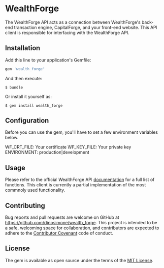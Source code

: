 # WealthForge

The WealthForge API acts as a connection between WealthForge's back-end transaction engine, CapitalForge, and your front-end website. This API client is responsible for interfacing with the WealthForge API.


## Installation

Add this line to your application's Gemfile:

```ruby
gem 'wealth_forge'
```

And then execute:

    $ bundle

Or install it yourself as:

    $ gem install wealth_forge


## Configuration

Before you can use the gem, you'll have to set a few environment variables below.

WF_CRT_FILE: Your certificate
WF_KEY_FILE: Your private key
ENVIRONMENT: production|development


## Usage

Please refer to the official WealthForge API [documentation](https://api.wealthforge.com/) for a full list of functions. This client is currently a partial implementation of the most commnoly used functionality.


## Contributing

Bug reports and pull requests are welcome on GitHub at https://github.com/dinosimone/wealth_forge. This project is intended to be a safe, welcoming space for collaboration, and contributors are expected to adhere to the [Contributor Covenant](http://contributor-covenant.org) code of conduct.


## License

The gem is available as open source under the terms of the [MIT License](http://opensource.org/licenses/MIT).

